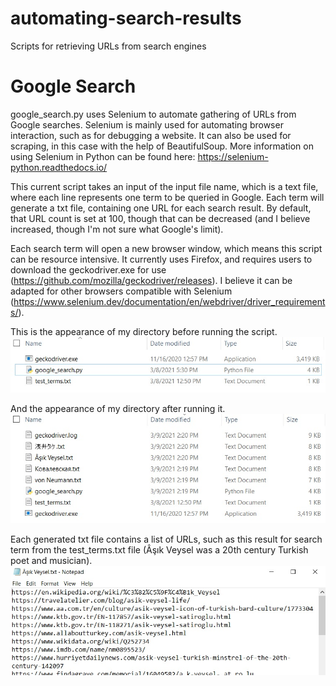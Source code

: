 # automating-search-results
Scripts for retrieving URLs from search engines

# Google Search
google_search.py uses Selenium to automate gathering of URLs from Google searches. Selenium is mainly used for automating browser interaction, such as for debugging a website. It can also be used for scraping, in this case with the help of BeautifulSoup. More information on using Selenium in Python can be found here: https://selenium-python.readthedocs.io/

This current script takes an input of the input file name, which is a text file, where each line represents one term to be queried in Google. Each term will generate a txt file, containing one URL for each search result. By default, that URL count is set at 100, though that can be decreased (and I believe increased, though I'm not sure what Google's limit).

Each search term will open a new browser window, which means this script can be resource intensive. It currently uses Firefox, and requires users to download the geckodriver.exe for use (https://github.com/mozilla/geckodriver/releases). I believe it can be adapted for other browsers compatible with Selenium (https://www.selenium.dev/documentation/en/webdriver/driver_requirements/).

This is the appearance of my directory before running the script.
![Windows directory window, showing 3 files: geckodriver.exe, google_search.py, and test_terms.txt](/images/directory_pre_running.jpg)

And the appearance of my directory after running it.
![Windows directory window, showing 5 additional files from the last image. 4 new files for each of the search terms, and 1 file for the gecko driver logs.](/images/directory_post_running.jpg)

Each generated txt file contains a list of URLs, such as this result for search term from the test_terms.txt file (Âşık Veysel was a 20th century Turkish poet and musician).
![URLs from each search result for Turkish poet Âşık Veysel.](/images/Veysel_URL_results.jpg)
